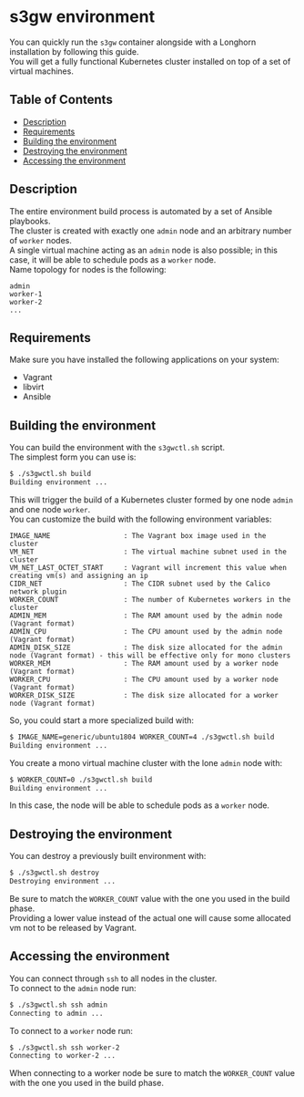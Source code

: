 # s3gw environment

You can quickly run the `s3gw` container alongside with a Longhorn installation
by following this guide.  
You will get a fully functional Kubernetes cluster installed on top of a set of virtual
machines.  

## Table of Contents

* [Description](#description)
* [Requirements](#requirements)
* [Building the environment](#building-the-environment)
* [Destroying the environment](#destroying-the-environment)
* [Accessing the environment](#accessing-the-environment)

<!-- Created by https://github.com/ekalinin/github-markdown-toc -->

## Description

The entire environment build process is automated by a set of Ansible playbooks.  
The cluster is created with exactly one `admin` node and
an arbitrary number of `worker` nodes.  
A single virtual machine acting as an `admin` node is also possible; in this case, it
will be able to schedule pods as a `worker` node.  
Name topology for nodes is the following:

```text
admin
worker-1
worker-2
...
```

## Requirements

Make sure you have installed the following applications on your system:

* Vagrant
* libvirt
* Ansible

## Building the environment

You can build the environment with the `s3gwctl.sh` script.  
The simplest form you can use is:  

```bash
$ ./s3gwctl.sh build
Building environment ...
```

This will trigger the build of a Kubernetes cluster formed by one node `admin`
and one node `worker`.  
You can customize the build with the following environment variables:

```text
IMAGE_NAME                  : The Vagrant box image used in the cluster
VM_NET                      : The virtual machine subnet used in the cluster
VM_NET_LAST_OCTET_START     : Vagrant will increment this value when creating vm(s) and assigning an ip
CIDR_NET                    : The CIDR subnet used by the Calico network plugin
WORKER_COUNT                : The number of Kubernetes workers in the cluster
ADMIN_MEM                   : The RAM amount used by the admin node (Vagrant format)
ADMIN_CPU                   : The CPU amount used by the admin node (Vagrant format)
ADMIN_DISK_SIZE             : The disk size allocated for the admin node (Vagrant format) - this will be effective only for mono clusters
WORKER_MEM                  : The RAM amount used by a worker node (Vagrant format)
WORKER_CPU                  : The CPU amount used by a worker node (Vagrant format)
WORKER_DISK_SIZE            : The disk size allocated for a worker node (Vagrant format)
```

So, you could start a more specialized build with:

```bash
$ IMAGE_NAME=generic/ubuntu1804 WORKER_COUNT=4 ./s3gwctl.sh build
Building environment ...
```

You create a mono virtual machine cluster with the lone `admin` node with:

```bash
$ WORKER_COUNT=0 ./s3gwctl.sh build
Building environment ...
```

In this case, the node will be able to schedule pods as a `worker` node.  

## Destroying the environment

You can destroy a previously built environment with:

```bash
$ ./s3gwctl.sh destroy
Destroying environment ...
```

Be sure to match the `WORKER_COUNT` value with the one you used in the build phase.  
Providing a lower value instead of the actual one will cause some allocated vm not
to be released by Vagrant.

## Accessing the environment

You can connect through `ssh` to all nodes in the cluster.  
To connect to the `admin` node run:

```bash
$ ./s3gwctl.sh ssh admin
Connecting to admin ...
```

To connect to a `worker` node run:

```bash
$ ./s3gwctl.sh ssh worker-2
Connecting to worker-2 ...
```

When connecting to a worker node be sure to match the `WORKER_COUNT` value with the one you used in the build phase.
